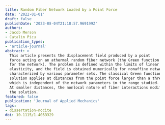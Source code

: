 ```yaml
---
title: Random Fiber Network Loaded by a Point Force
date: '2022-01-01'
draft: false
publishDate: '2023-08-04T21:18:57.969199Z'
authors:
- Jacob Merson
- Catalin Picu
publication_types:
- 'article-journal'
abstract: >
  This article presents the displacement field produced by a point 
  force acting on an athermal random fiber network (the Green function 
  for the network). The problem is defined within the limits of linear
  elasticity, and the field is obtained numerically for nonaffine networks
  characterized by various parameter sets. The classical Green function
  solution applies at distances from the point force larger than a threshold
  which is independent of the network parameters in the range studied.
  At smaller distances, the nonlocal nature of fiber interactions modifies
  the solution.
featured: false
publication: 'Journal of Applied Mechanics'
tags:
- dissertation-nocite
doi: 10.1115/1.4053329
---
```


